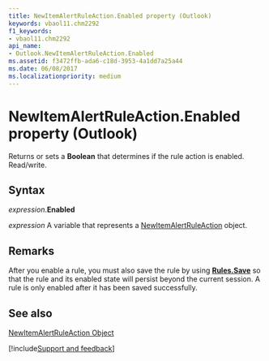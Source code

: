 ```yaml
---
title: NewItemAlertRuleAction.Enabled property (Outlook)
keywords: vbaol11.chm2292
f1_keywords:
- vbaol11.chm2292
api_name:
- Outlook.NewItemAlertRuleAction.Enabled
ms.assetid: f3472ffb-ada6-c18d-3953-4a1dd7a25a44
ms.date: 06/08/2017
ms.localizationpriority: medium
---
```



# NewItemAlertRuleAction.Enabled property (Outlook)

Returns or sets a **Boolean** that determines if the rule action is enabled. Read/write.


## Syntax

_expression_.**Enabled**

_expression_ A variable that represents a [NewItemAlertRuleAction](Outlook.NewItemAlertRuleAction.md) object.


## Remarks

After you enable a rule, you must also save the rule by using **[Rules.Save](Outlook.Rules.Save.md)** so that the rule and its enabled state will persist beyond the current session. A rule is only enabled after it has been saved successfully.


## See also


[NewItemAlertRuleAction Object](Outlook.NewItemAlertRuleAction.md)

[!include[Support and feedback](~/includes/feedback-boilerplate.md)]